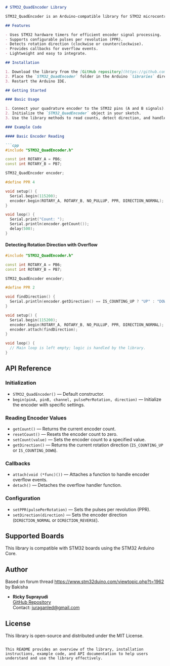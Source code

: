 ```markdown
# STM32_QuadEncoder Library

STM32_QuadEncoder is an Arduino-compatible library for STM32 microcontrollers that simplifies the handling of quadrature encoders using the hardware timers built into STM32 boards. By offloading encoder logic to hardware timers, the library frees up CPU resources, making it ideal for real-time applications.

## Features

- Uses STM32 hardware timers for efficient encoder signal processing.
- Supports configurable pulses per revolution (PPR).
- Detects rotation direction (clockwise or counterclockwise).
- Provides callbacks for overflow events.
- Lightweight and easy to integrate.

## Installation

1. Download the library from the [GitHub repository](https://github.com/juraganled/STM32_QuadEncoder).
2. Place the `STM32_QuadEncoder` folder in the Arduino `libraries` directory.
3. Restart the Arduino IDE.

## Getting Started

### Basic Usage

1. Connect your quadrature encoder to the STM32 pins (A and B signals).
2. Initialize the `STM32_QuadEncoder` object in your sketch.
3. Use the library methods to read counts, detect direction, and handle overflow events.

### Example Code

#### Basic Encoder Reading

```cpp
#include "STM32_QuadEncoder.h"

const int ROTARY_A = PB6;
const int ROTARY_B = PB7;

STM32_QuadEncoder encoder;

#define PPR 4

void setup() {
  Serial.begin(115200);
  encoder.begin(ROTARY_A, ROTARY_B, NO_PULLUP, PPR, DIRECTION_NORMAL);
}

void loop() {
  Serial.print("Count: ");
  Serial.println(encoder.getCount());
  delay(500);
}
```

#### Detecting Rotation Direction with Overflow

```cpp
#include "STM32_QuadEncoder.h"

const int ROTARY_A = PB6;
const int ROTARY_B = PB7;

STM32_QuadEncoder encoder;

#define PPR 2

void findDirection() {
  Serial.println(encoder.getDirection() == IS_COUNTING_UP ? "UP" : "DOWN");
}

void setup() {
  Serial.begin(115200);
  encoder.begin(ROTARY_A, ROTARY_B, NO_PULLUP, PPR, DIRECTION_NORMAL);
  encoder.attach(findDirection);
}

void loop() {
  // Main loop is left empty; logic is handled by the library.
}
```

## API Reference

### Initialization
- `STM32_QuadEncoder()` — Default constructor.
- `begin(pinA, pinB, channel, pulsePerRotation, direction)` — Initialize the encoder with specific settings.

### Reading Encoder Values
- `getCount()` — Returns the current encoder count.
- `resetCount()` — Resets the encoder count to zero.
- `setCount(value)` — Sets the encoder count to a specified value.
- `getDirection()` — Returns the current rotation direction (`IS_COUNTING_UP` or `IS_COUNTING_DOWN`).

### Callbacks
- `attach(void (*func)())` — Attaches a function to handle encoder overflow events.
- `detach()` — Detaches the overflow handler function.

### Configuration
- `setPPR(pulsePerRotation)` — Sets the pulses per revolution (PPR).
- `setDirection(direction)` — Sets the encoder direction (`DIRECTION_NORMAL` or `DIRECTION_REVERSE`).

## Supported Boards

This library is compatible with STM32 boards using the STM32 Arduino Core.

## Author

Based on forum thread https://www.stm32duino.com/viewtopic.php?t=1962 by Bakisha

- **Ricky Suprayudi**  
  [GitHub Repository](https://github.com/juraganled/STM32_QuadEncoder)  
  Contact: juraganled@gmail.com

## License

This library is open-source and distributed under the MIT License.
```

This README provides an overview of the library, installation instructions, example code, and API documentation to help users understand and use the library effectively.
